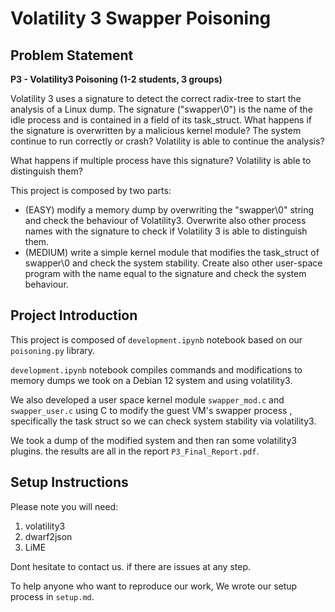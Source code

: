 # Volatility 3 Swapper Poisoning

## Problem Statement

**P3 -  Volatility3 Poisoning (1-2 students, 3 groups)**

Volatility 3 uses a signature to detect the correct radix-tree to start the analysis of a Linux dump. 
The signature ("swapper\0") is the name of the idle process and is contained in a field of its  task_struct. What happens if the signature is overwritten by a malicious kernel module? 
The system continue to run correctly or crash? Volatility is able to continue the analysis? 

What happens if multiple process have this signature? Volatility is able to distinguish them?

This project is composed by two parts:
- (EASY) modify a memory dump by overwriting the "swapper\0" string and check the behaviour of Volatility3. Overwrite also other process names with the signature to check if Volatility 3 is able to distinguish them.
- (MEDIUM) write a simple kernel module that modifies the task_struct of swapper\0 and check the system stability. Create also other user-space program with the name equal to the signature and check the system behaviour.



## Project Introduction

This project is composed of  `development.ipynb` notebook based on our `poisoning.py` library.

`development.ipynb` notebook compiles commands and modifications to  memory dumps we took on a Debian 12 system and using volatility3.

We also developed a user space kernel module `swapper_mod.c`  and `swapper_user.c` using C to modify the guest VM's swapper process , specifically the task struct so we can check system stability via volatility3. 


We took a dump of the modified system and then ran some volatility3 plugins. the results are all in the report `P3_Final_Report.pdf`.

## Setup Instructions

Please note you will need:
1. volatility3
2. dwarf2json
3. LiME

Dont hesitate to contact us. if there are issues at any step. 

To help anyone who want to reproduce our work, We wrote our setup process in `setup.md`.